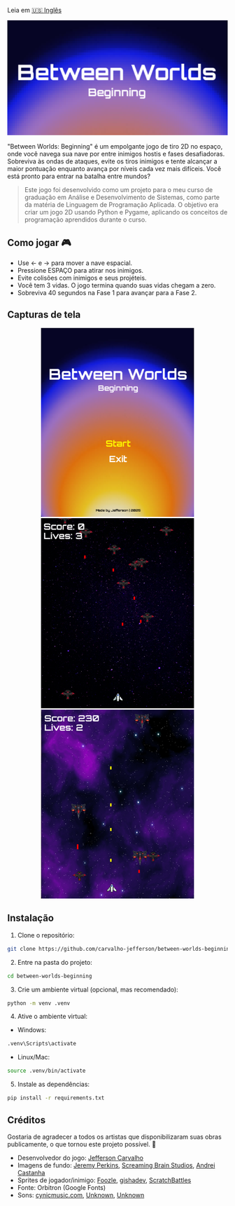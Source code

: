 Leia em [🇺🇸 Inglês](README.md)

<p align="center">
  <img src="assets/screenshots/logo.png" alt="Logo do projeto">
</p>

"Between Worlds: Beginning" é um empolgante jogo de tiro 2D no espaço, onde você navega sua nave por entre inimigos hostis e fases desafiadoras. Sobreviva às ondas de ataques, evite os tiros inimigos e tente alcançar a maior pontuação enquanto avança por níveis cada vez mais difíceis. Você está pronto para entrar na batalha entre mundos?

> Este jogo foi desenvolvido como um projeto para o meu curso de graduação em Análise e Desenvolvimento de Sistemas, como parte da matéria de Linguagem de Programação Aplicada. O objetivo era criar um jogo 2D usando Python e Pygame, aplicando os conceitos de programação aprendidos durante o curso.

## Como jogar 🎮

- Use ← e → para mover a nave espacial.
- Pressione ESPAÇO para atirar nos inimigos.
- Evite colisões com inimigos e seus projéteis.
- Você tem 3 vidas. O jogo termina quando suas vidas chegam a zero.
- Sobreviva 40 segundos na Fase 1 para avançar para a Fase 2.

## Capturas de tela

<p align="center">
  <img src="assets/screenshots/home.png" width="350">
  <img src="assets/screenshots/level1.png" width="350">
  <img src="assets/screenshots/level2.png" width="350">
</p>


## Instalação

1. Clone o repositório:

```bash
git clone https://github.com/carvalho-jefferson/between-worlds-beginning.git
```

2. Entre na pasta do projeto:

```bash
cd between-worlds-beginning
```

3. Crie um ambiente virtual (opcional, mas recomendado):

```bash
python -m venv .venv
```

4. Ative o ambiente virtual:

- Windows:

```bash
.venv\Scripts\activate
```

- Linux/Mac:

```bash
source .venv/bin/activate
```

5. Instale as dependências:

```bash
pip install -r requirements.txt
```

## Créditos

Gostaria de agradecer a todos os artistas que disponibilizaram suas obras publicamente, o que tornou este projeto possível. 🙂

- Desenvolvedor do jogo: [Jefferson Carvalho](https://github.com/carvalho-jefferson)
- Imagens de fundo: [Jeremy Perkins](https://unsplash.com/pt-br/fotografias/noite-estrelada-FsK54FVNRfM), [Screaming Brain Studios](https://screamingbrainstudios.itch.io/seamless-space-backgrounds), [Andrei Castanha](https://unsplash.com/pt-br/ilustra%C3%A7%C3%B5es/gradiente-abstrato-de-cores-quentes-NT5iRPa3v4k)
- Sprites de jogador/inimigo: [Foozle](https://foozlecc.itch.io/void-main-ship), [gishadev](https://gisha.itch.io/spaceships-asset-pack), [ScratchBattles](https://squaremeapixel.itch.io/space-pack)
- Fonte: Orbitron (Google Fonts)
- Sons: [cynicmusic.com](https://opengameart.org/content/enchanted-tiki-86), [Unknown](opengameart.org/content/tower-defense-theme), [Unknown](opengameart.org/content/let-the-games-begin-0)
